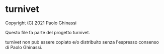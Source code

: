 # turnivet

Copyright (C) 2021 Paolo Ghinassi

Questo file fa parte del progetto turnivet.

turnivet non può essere copiato e/o distribuito senza l'espresso
consenso di Paolo Ghinassi.

